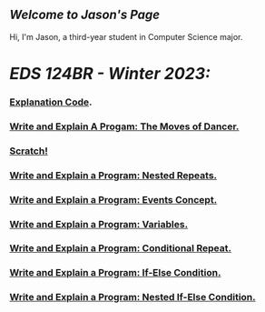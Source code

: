 ## *Welcome to **Jason's Page***

Hi, I'm Jason, a third-year student in Computer Science major. 

# *EDS 124BR - Winter 2023:*

### [Explanation Code](https://youtu.be/8D8ew2vNJBI).

### [Write and Explain A Progam: The Moves of Dancer.](https://youtu.be/tpH4PGiPmCY)

### [Scratch!](https://youtu.be/tpH4PGiPmCY)

### [Write and Explain a Program: Nested Repeats.](https://youtu.be/r4mTdOckXj8)

### [Write and Explain a Program: Events Concept.](https://youtu.be/DcACNDWJwnU)

### [Write and Explain a Program: Variables.](https://youtu.be/dLkGVYL64mQ)

### [Write and Explain a Program: Conditional Repeat.](https://youtu.be/dtX1j1BZqy0)

### [Write and Explain a Program: If-Else Condition.](https://youtu.be/lW6NWgecklc)

### [Write and Explain a Program: Nested If-Else Condition.](https://youtu.be/wpXkGS9vm3s)
